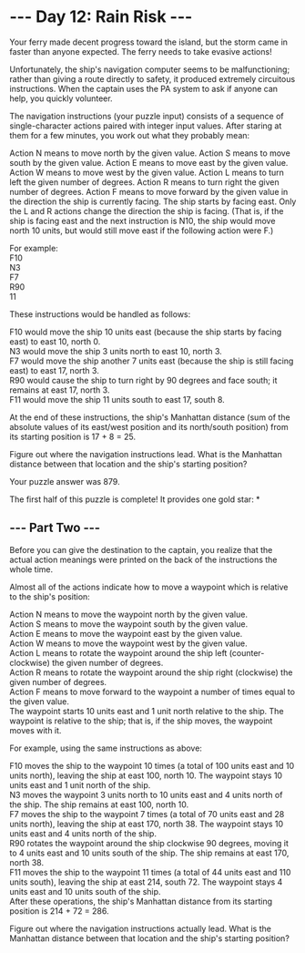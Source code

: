 ﻿# --- Day 12: Rain Risk ---

Your ferry made decent progress toward the island, but the storm came in faster than anyone expected. The ferry needs to take evasive actions!

Unfortunately, the ship's navigation computer seems to be malfunctioning; rather than giving a route directly to safety, it produced extremely circuitous instructions. When the captain uses the PA system to ask if anyone can help, you quickly volunteer.

The navigation instructions (your puzzle input) consists of a sequence of single-character actions paired with integer input values. After staring at them for a few minutes, you work out what they probably mean:

Action N means to move north by the given value.
Action S means to move south by the given value.
Action E means to move east by the given value.
Action W means to move west by the given value.
Action L means to turn left the given number of degrees.
Action R means to turn right the given number of degrees.
Action F means to move forward by the given value in the direction the ship is currently facing.
The ship starts by facing east. Only the L and R actions change the direction the ship is facing. (That is, if the ship is facing east and the next instruction is N10, the ship would move north 10 units, but would still move east if the following action were F.)

For example:  
F10  
N3  
F7  
R90  
11  

These instructions would be handled as follows:

F10 would move the ship 10 units east (because the ship starts by facing east) to east 10, north 0.  
N3 would move the ship 3 units north to east 10, north 3.  
F7 would move the ship another 7 units east (because the ship is still facing east) to east 17, north 3.  
R90 would cause the ship to turn right by 90 degrees and face south; it remains at east 17, north 3.  
F11 would move the ship 11 units south to east 17, south 8.  

At the end of these instructions, the ship's Manhattan distance (sum of the absolute values of its east/west position and its north/south position) from its starting position is 17 + 8 = 25.  

Figure out where the navigation instructions lead. What is the Manhattan distance between that location and the ship's starting position?

Your puzzle answer was 879.

The first half of this puzzle is complete! It provides one gold star: *

## --- Part Two ---

Before you can give the destination to the captain, you realize that the actual action meanings were printed on the back of the instructions the whole time.

Almost all of the actions indicate how to move a waypoint which is relative to the ship's position:

Action N means to move the waypoint north by the given value.  
Action S means to move the waypoint south by the given value.  
Action E means to move the waypoint east by the given value.  
Action W means to move the waypoint west by the given value.  
Action L means to rotate the waypoint around the ship left (counter-clockwise) the given number of degrees.  
Action R means to rotate the waypoint around the ship right (clockwise) the given number of degrees.  
Action F means to move forward to the waypoint a number of times equal to the given value.  
The waypoint starts 10 units east and 1 unit north relative to the ship. The waypoint is relative to the ship; that is, if the ship moves, the waypoint moves with it.  

For example, using the same instructions as above:

F10 moves the ship to the waypoint 10 times (a total of 100 units east and 10 units north), leaving the ship at east 100, north 10. The waypoint stays 10 units east and 1 unit north of the ship.  
N3 moves the waypoint 3 units north to 10 units east and 4 units north of the ship. The ship remains at east 100, north 10.  
F7 moves the ship to the waypoint 7 times (a total of 70 units east and 28 units north), leaving the ship at east 170, north 38. The waypoint stays 10 units east and 4 units north of the ship.  
R90 rotates the waypoint around the ship clockwise 90 degrees, moving it to 4 units east and 10 units south of the ship. The ship remains at east 170, north 38.  
F11 moves the ship to the waypoint 11 times (a total of 44 units east and 110 units south), leaving the ship at east 214, south 72. The waypoint stays 4 units east and 10 units south of the ship.  
After these operations, the ship's Manhattan distance from its starting position is 214 + 72 = 286.  

Figure out where the navigation instructions actually lead. What is the Manhattan distance between that location and the ship's starting position?
